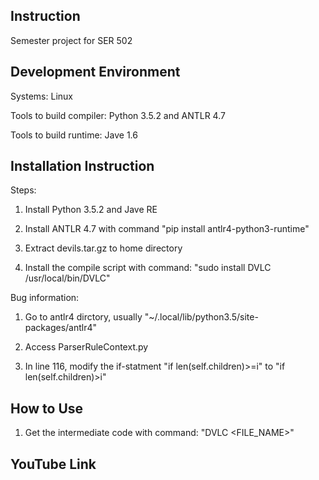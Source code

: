 ## Instruction
Semester project for SER 502

## Development Environment
Systems: Linux

Tools to build compiler: Python 3.5.2 and ANTLR 4.7

Tools to build runtime: Jave 1.6

## Installation Instruction

Steps:

1. Install Python 3.5.2 and Jave RE

2. Install ANTLR 4.7 with command "pip install antlr4-python3-runtime"

3. Extract devils.tar.gz to home directory

4. Install the compile script with command:
   "sudo install DVLC /usr/local/bin/DVLC"

Bug information:
1. Go to antlr4 dirctory, usually "~/.local/lib/python3.5/site-packages/antlr4"

2. Access ParserRuleContext.py

3. In line 116, modify the if-statment "if len(self.children)>=i" to "if len(self.children)>i" 

## How to Use
1. Get the intermediate code with command: "DVLC <FILE_NAME>"


## YouTube Link
